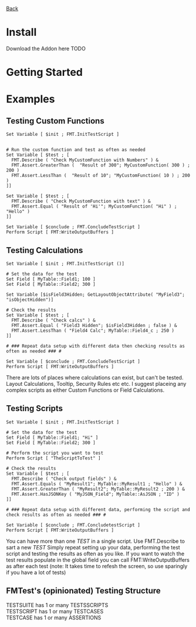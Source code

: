 [Back](Main.md)  


# Install
Download the Addon here TODO


# Getting Started  
# Examples

## Testing Custom Functions
```
Set Variable [ $init ; FMT.InitTestScript ]


# Run the custom function and test as often as needed
Set Variable [ $test ; [
  FMT.Describe ( "Check MyCustomFunction with Numbers" ) &
  FMT.Assert.GreaterThan (  "Result of 300"; MyCustomFunction( 300 ) ; 200 )
  FMT.Assert.LessThan (  "Result of 10"; "MyCustomFunction( 10 ) ; 200 )
]]

Set Variable [ $test ; [
  FMT.Describe ( "Check MyCustomFunction with text" ) &
  FMT.Assert.Equal ( "Result of 'Hi'"; MyCustomFunction( "Hi" ) ; "Hello" )
]]

Set Variable [ $conclude ; FMT.ConcludeTestScript ]
Perform Script [ FMT:WriteOutputBuffers ]
```

## Testing Calculations
```
Set Variable [ $init ; FMT.InitTestScript ()]

# Set the data for the test
Set Field [ MyTable::Field1; 100 ]
Set Field [ MyTable::Field2; 300 ]

Set Variable [$isField3Hidden; GetLayoutObjectAttribute( "MyField3"; "isObjectHidden")]

# Check the results
Set Variable [ $test ; [
  FMT.Describe ( "Check calcs" ) &
  FMT.Assert.Equal ( "Field3 Hidden"; $isField3Hidden ; false ) &
  FMT.Assert.LessThan ( "Field4 Calc"; MyTable::Field4_c ; 250 )
]]

# ### Repeat data setup with different data then checking results as often as needed ### #

Set Variable [ $conclude ; FMT.ConcludeTestScript ]
Perform Script [ FMT:WriteOutputBuffers ]
```
There are lots of places where calculations can exist, but can't be tested.  
Layout Calculations, Tooltip, Security Rules etc etc. 
I suggest placeing any complex scripts as either Custom Functions or Field Calculations.  


## Testing Scripts
```
Set Variable [ $init ; FMT.InitTestScript ]

# Set the data for the test
Set Field [ MyTable::Field1; "Hi" ]
Set Field [ MyTable::Field2; 300 ]

# Perform the script you want to test
Perform Script [ "TheScriptToTest" ]

# Check the results
Set Variable [ $test ; [
  FMT.Describe ( "Check output fields" ) &
  FMT.Assert.Equals ( "MyResult1"; MyTable::MyResult1 ; "Hello" ) &
  FMT.Assert.GreaterThan ( "MyResult2"; MyTable::MyResult2 ; 200 ) &
  FMT.Assert.HasJSONKey ( "MyJSON_Field"; MyTable::AsJSON ; "ID" )
]]

# ### Repeat data setup with different data, performing the script and check results as often as needed ### #

Set Variable [ $conclude ; FMT.ConcludetestScript ]
Perform Script [ FMT:WriteOutputBuffers ]
```

You can have more than one _TEST_ in a single script. Use FMT.Describe to sart a new _TEST_
Simply repeat setting up your data, performing the test script and testing the results as often as you like.
If you want to watch the test results populate in the global field you can call FMT:WriteOutputBuffers as after each test (note: It takes time to refesh the screen, so use sparingly if you have a lot of tests)


## FMTest's (opinionated) Testing Structure  
TESTSUITE has 1 or many TESTSSCRIPTS  
TESTSCRIPT has 1 or many TESTCASES  
TESTCASE has 1 or many ASSERTIONS  
